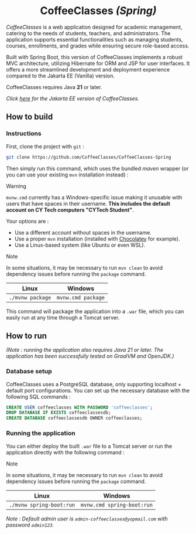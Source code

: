 <div align="center">
	<h1>CoffeeClasses <i>(Spring)</i></h1>
</div>

*CoffeeClasses* is a web application designed for academic management, catering to the needs of students, teachers, and administrators. The application supports essential functionalities such as managing students, courses, enrollments, and grades while ensuring secure role-based access.

Built with Spring Boot, this version of CoffeeClasses implements a robust MVC architecture, utilizing Hibernate for ORM and JSP for user interfaces. It offers a more streamlined development and deployment experience compared to the Jakarta EE (Vanilla) version.

CoffeeClasses requires Java **21** or later.

*Click [here](https://github.com/CoffeeClasses/CoffeeClasses-Vanilla) for the Jakarta EE version of CoffeeClasses.*

## How to build

### Instructions

First, clone the project with `git` :

```bash
git clone https://github.com/CoffeeClasses/CoffeeClasses-Spring
```

Then simply run this command, which uses the bundled *maven* wrapper (or you can use your existing `mvn` installation instead) :

> [!WARNING]
>
> `mvnw.cmd` currently has a Windows-specific issue making it unusable with users that have spaces in their username. **This includes the default account on CY Tech computers "CYTech Student"**.
>
> Your options are :
> - Use a different account without spaces in the username.
> - Use a proper `mvn` installation (installed with [Chocolatey](https://chocolatey.org/) for example).
> - Use a Linux-based system (like Ubuntu or even WSL).

> [!NOTE]
> In some situations, it may be necessary to run `mvn clean` to avoid dependency issues before running the `package` command.

| Linux | Windows |
| --- | --- | 
| ```./mvnw package``` | ```mvnw.cmd package``` |

This command will package the application into a `.war` file, which you can easily run at any time through a Tomcat server.

## How to run

*(Note : running the application also requires Java 21 or later. The application has been successfully tested on GraalVM and OpenJDK.)*

### Database setup

CoffeeClasses uses a PostgreSQL database, only supporting localhost + default port configurations. You can set up the necessary database with the following SQL commands :

```sql
CREATE USER coffeeclasses WITH PASSWORD 'coffeeclasses';
DROP DATABASE IF EXISTS coffeeclassesdb;
CREATE DATABASE coffeeclassesdb OWNER coffeeclasses;
```

### Running the application

You can either deploy the built `.war` file to a Tomcat server or run the application directly with the following command :

> [!NOTE]
> In some situations, it may be necessary to run `mvn clean` to avoid dependency issues before running the `package` command.

| Linux | Windows |
| --- | --- | 
| ```./mvnw spring-boot:run``` | ```mvnw.cmd spring-boot:run``` |

*Note : Default admin user is `admin-coffeeclasses@yopmail.com` with password `admin123`.*